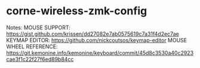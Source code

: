 # corne-wireless-zmk-config


Notes:
MOUSE SUPPORT: https://gist.github.com/krissen/dd27082e7ab0575619c7a31f4d2ec7ae
KEYMAP EDITOR: https://github.com/nickcoutsos/keymap-editor
MOUSE WHEEL REFERENCE: https://git.kemonine.info/kemonine/keyboard/commit/45d8c3530a40c2923cae3f1c22f27f6ed89b84cc
